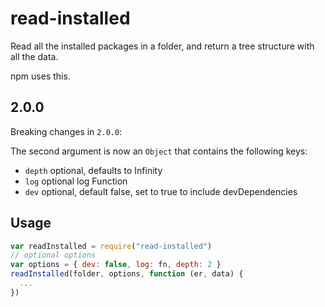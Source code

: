# read-installed

Read all the installed packages in a folder, and return a tree
structure with all the data.

npm uses this.

## 2.0.0

Breaking changes in `2.0.0`:

The second argument is now an `Object` that contains the following keys:

 * `depth` optional, defaults to Infinity
 * `log` optional log Function
 * `dev` optional, default false, set to true to include devDependencies

## Usage

```javascript
var readInstalled = require("read-installed")
// optional options
var options = { dev: false, log: fn, depth: 2 }
readInstalled(folder, options, function (er, data) {
  ...
})
```
